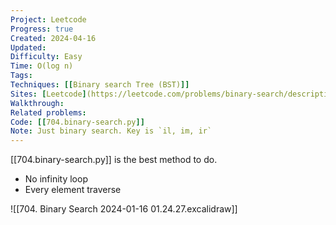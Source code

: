 ```yaml
---
Project: Leetcode
Progress: true
Created: 2024-04-16
Updated:
Difficulty: Easy 
Time: O(log n)
Tags: 
Techniques: [[Binary search Tree (BST)]]
Sites: [Leetcode](https://leetcode.com/problems/binary-search/description/)
Walkthrough: 
Related problems: 
Code: [[704.binary-search.py]]
Note: Just binary search. Key is `il, im, ir` 
---
```

[[704.binary-search.py]] is the best method to do.
- No infinity loop
- Every element traverse

![[704. Binary Search 2024-01-16 01.24.27.excalidraw]]
